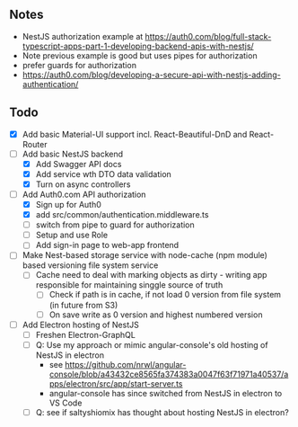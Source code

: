 ## Notes

- NestJS authorization example at https://auth0.com/blog/full-stack-typescript-apps-part-1-developing-backend-apis-with-nestjs/
- Note previous example is good but uses pipes for authorization
- prefer guards for authorization
- https://auth0.com/blog/developing-a-secure-api-with-nestjs-adding-authentication/

## Todo
- [X] Add basic Material-UI support incl. React-Beautiful-DnD and React-Router
- [ ] Add basic NestJS backend
    - [X] Add Swagger API docs
    - [X] Add service wth DTO data validation
    - [X] Turn on async controllers
- [ ] Add Auth0.com API authorization
    - [X] Sign up for Auth0
    - [X] add src/common/authentication.middleware.ts
    - [ ] switch from pipe to guard for authorization
    - [ ] Setup and use Role
    - [ ] Add sign-in page to web-app frontend  
- [ ] Make Nest-based storage service with node-cache (npm module) based versioning file system service
    - [ ] Cache need to deal with marking objects as dirty - writing app responsible for maintaining singgle source of truth
        - [ ] Check if path is in cache, if not load 0 version from file system (in future from S3)
        - [ ] On save write as 0 version and highest numbered version
- [ ] Add Electron hosting of NestJS
    - [ ] Freshen Electron-GraphQL
    - [ ] Q: Use my approach or mimic angular-console's old hosting of NestJS in electron
        - see https://github.com/nrwl/angular-console/blob/a43432ce8565fa374383a0047f63f71971a40537/apps/electron/src/app/start-server.ts
        - angular-console has since switched from NestJS in electron to VS Code
	- [ ] Q: see if saltyshiomix has thought about hosting NestJS in electron?

